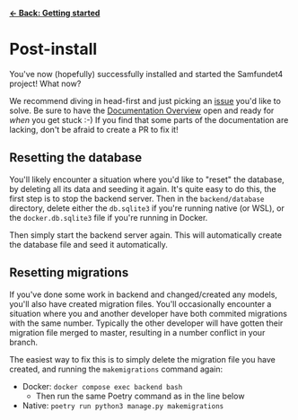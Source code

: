 [**&larr; Back: Getting started**](../introduction.md)

# Post-install

You've now (hopefully) successfully installed and started the Samfundet4 project! What now?

We recommend diving in head-first and just picking an [issue](https://github.com/Samfundet/Samfundet4/issues) you'd like
to solve. Be sure to have the [Documentation Overview](../README.md) open and ready for *when* you get stuck :-) If you
find that
some parts of the documentation are lacking, don't be afraid to create a PR to fix it!

## Resetting the database

You'll likely encounter a situation where you'd like to "reset" the database, by deleting all its data and seeding it
again. It's quite easy to do this, the first step is to stop the backend server. Then in the `backend/database`
directory, delete either the `db.sqlite3` if you're running native (or WSL), or the `docker.db.sqlite3` file if you're
running in Docker.

Then simply start the backend server again. This will automatically create the database file and seed it automatically.

## Resetting migrations

If you've done some work in backend and changed/created any models, you'll also have created migration files. You'll
occasionally encounter a situation where you and another developer have both commited migrations with the same number.
Typically the other developer will have gotten their migration file merged to master, resulting in a number conflict in
your branch.

The easiest way to fix this is to simply delete the migration file you have created, and running the `makemigrations`
command again:

* Docker: `docker compose exec backend bash`
  * Then run the same Poetry command as in the line below
* Native: `poetry run python3 manage.py makemigrations`
